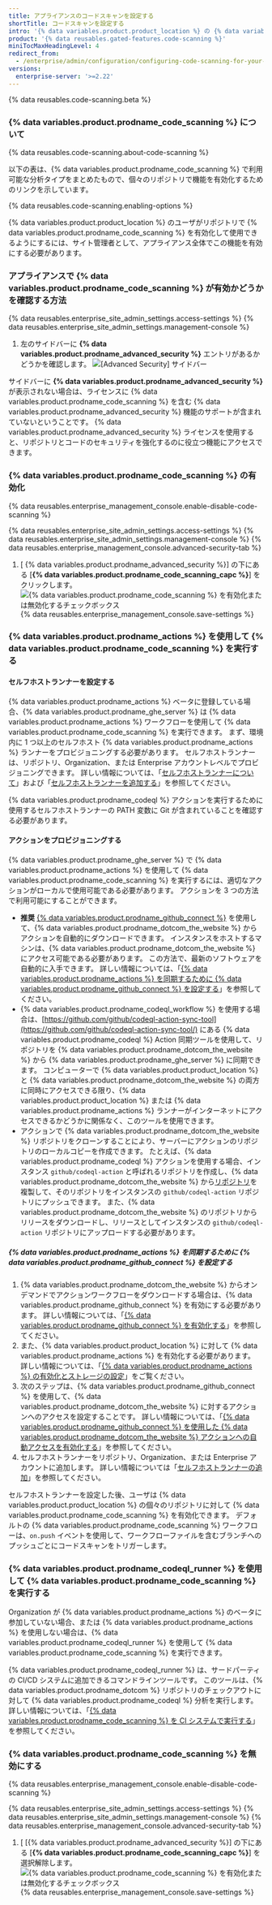 ```yaml
---
title: アプライアンスのコードスキャンを設定する
shortTitle: コードスキャンを設定する
intro: '{% data variables.product.product_location %} の {% data variables.product.prodname_code_scanning %} を有効化、設定、および無効化できます。 {% data variables.product.prodname_code_scanning_capc %} を使用すると、コードの脆弱性やエラーをスキャンできます。'
product: '{% data reusables.gated-features.code-scanning %}'
miniTocMaxHeadingLevel: 4
redirect_from:
  - /enterprise/admin/configuration/configuring-code-scanning-for-your-appliance
versions:
  enterprise-server: '>=2.22'
---
```


{% data reusables.code-scanning.beta %}

### {% data variables.product.prodname_code_scanning %} について

{% data reusables.code-scanning.about-code-scanning %}

以下の表は、{% data variables.product.prodname_code_scanning %} で利用可能な分析タイプをまとめたもので、個々のリポジトリで機能を有効化するためのリンクを示しています。

{% data reusables.code-scanning.enabling-options %}

{% data variables.product.product_location %} のユーザがリポジトリで {% data variables.product.prodname_code_scanning %} を有効化して使用できるようにするには、サイト管理者として、アプライアンス全体でこの機能を有効にする必要があります。

### アプライアンスで {% data variables.product.prodname_code_scanning %} が有効かどうかを確認する方法

{% data reusables.enterprise_site_admin_settings.access-settings %}
{% data reusables.enterprise_site_admin_settings.management-console %}
1. 左のサイドバーに **{% data variables.product.prodname_advanced_security %}** エントリがあるかどうかを確認します。 ![[Advanced Security] サイドバー](/assets/images/enterprise/management-console/sidebar-advanced-security.png)

サイドバーに **{% data variables.product.prodname_advanced_security %}** が表示されない場合は、ライセンスに {% data variables.product.prodname_code_scanning %} を含む {% data variables.product.prodname_advanced_security %} 機能のサポートが含まれていないということです。 {% data variables.product.prodname_advanced_security %} ライセンスを使用すると、リポジトリとコードのセキュリティを強化するのに役立つ機能にアクセスできます。

### {% data variables.product.prodname_code_scanning %} の有効化

{% data reusables.enterprise_management_console.enable-disable-code-scanning %}

{% data reusables.enterprise_site_admin_settings.access-settings %}
{% data reusables.enterprise_site_admin_settings.management-console %}
{% data reusables.enterprise_management_console.advanced-security-tab %}
1. [
{% data variables.product.prodname_advanced_security %}] の下にある [**{% data variables.product.prodname_code_scanning_capc %}**] をクリックします。
![{% data variables.product.prodname_code_scanning %} を有効化または無効化するチェックボックス](/assets/images/enterprise/management-console/enable-code-scanning-checkbox.png)
{% data reusables.enterprise_management_console.save-settings %}


### {% data variables.product.prodname_actions %} を使用して {% data variables.product.prodname_code_scanning %} を実行する

#### セルフホストランナーを設定する

{% data variables.product.prodname_actions %} ベータに登録している場合、{% data variables.product.prodname_ghe_server %} は {% data variables.product.prodname_actions %} ワークフローを使用して {% data variables.product.prodname_code_scanning %} を実行できます。 まず、環境内に 1 つ以上のセルフホスト {% data variables.product.prodname_actions %} ランナーをプロビジョニングする必要があります。 セルフホストランナーは、リポジトリ、Organization、または Enterprise アカウントレベルでプロビジョニングできます。 詳しい情報については、「[セルフホストランナーについて](/actions/hosting-your-own-runners/about-self-hosted-runners)」および「[セルフホストランナーを追加する](/actions/hosting-your-own-runners/adding-self-hosted-runners)」を参照してください。

{% data variables.product.prodname_codeql %} アクションを実行するために使用するセルフホストランナーの PATH 変数に Git が含まれていることを確認する必要があります。

#### アクションをプロビジョニングする
{% data variables.product.prodname_ghe_server %} で {% data variables.product.prodname_actions %} を使用して {% data variables.product.prodname_code_scanning %} を実行するには、適切なアクションがローカルで使用可能である必要があります。 アクションを 3 つの方法で利用可能にすることができます。

- **推奨** [{% data variables.product.prodname_github_connect %}](/enterprise/admin/configuration/connecting-github-enterprise-server-to-github-enterprise-cloud) を使用して、{% data variables.product.prodname_dotcom_the_website %} からアクションを自動的にダウンロードできます。 インスタンスをホストするマシンは、{% data variables.product.prodname_dotcom_the_website %} にアクセス可能である必要があります。 この方法で、最新のソフトウェアを自動的に入手できます。 詳しい情報については、「[{% data variables.product.prodname_actions %} を同期するために {% data variables.product.prodname_github_connect %} を設定する](/enterprise/admin/configuration/configuring-code-scanning-for-your-appliance#configuring-github-connect-to-sync-github-actions)」を参照してください。
- {% data variables.product.prodname_codeql_workflow %} を使用する場合は、[https://github.com/github/codeql-action-sync-tool](https://github.com/github/codeql-action-sync-tool/) にある {% data variables.product.prodname_codeql %} Action 同期ツールを使用して、リポジトリを {% data variables.product.prodname_dotcom_the_website %} から {% data variables.product.prodname_ghe_server %} に同期できます。 コンピューターで {% data variables.product.product_location %} と {% data variables.product.prodname_dotcom_the_website %} の両方に同時にアクセスできる限り、{% data variables.product.product_location %} または {% data variables.product.prodname_actions %} ランナーがインターネットにアクセスできるかどうかに関係なく、このツールを使用できます。
- アクションで {% data variables.product.prodname_dotcom_the_website %} リポジトリをクローンすることにより、サーバーにアクションのリポジトリのローカルコピーを作成できます。 たとえば、{% data variables.product.prodname_codeql %} アクションを使用する場合、インスタンス `github/codeql-action` と呼ばれるリポジトリを作成し、{% data variables.product.prodname_dotcom_the_website %} から[リポジトリ](https://github.com/github/codeql-action)を複製して、そのリポジトリをインスタンスの `github/codeql-action` リポジトリにプッシュできます。 また、{% data variables.product.prodname_dotcom_the_website %} のリポジトリからリリースをダウンロードし、リリースとしてインスタンスの `github/codeql-action` リポジトリにアップロードする必要があります。


##### {% data variables.product.prodname_actions %} を同期するために {% data variables.product.prodname_github_connect %} を設定する

1. {% data variables.product.prodname_dotcom_the_website %} からオンデマンドでアクションワークフローをダウンロードする場合は、{% data variables.product.prodname_github_connect %} を有効にする必要があります。 詳しい情報については、「[{% data variables.product.prodname_github_connect %} を有効化する](/enterprise/admin/configuration/connecting-github-enterprise-server-to-github-enterprise-cloud#enabling-github-connect)」を参照してください。
2. また、{% data variables.product.product_location %} に対して {% data variables.product.prodname_actions %} を有効化する必要があります。 詳しい情報については、「[{% data variables.product.prodname_actions %} の有効化とストレージの設定](/enterprise/admin/github-actions/enabling-github-actions-and-configuring-storage)」をご覧ください。
3. 次のステップは、{% data variables.product.prodname_github_connect %} を使用して、{% data variables.product.prodname_dotcom_the_website %} に対するアクションへのアクセスを設定することです。 詳しい情報については、「[{% data variables.product.prodname_github_connect %} を使用した {% data variables.product.prodname_dotcom_the_website %} アクションへの自動アクセスを有効化する](/enterprise/admin/github-actions/enabling-automatic-access-to-githubcom-actions-using-github-connect)」を参照してください。
4. セルフホストランナーをリポジトリ、Organization、または Enterprise アカウントに追加します。 詳しい情報については「[セルフホストランナーの追加](/actions/hosting-your-own-runners/adding-self-hosted-runners)」を参照してください。

セルフホストランナーを設定した後、ユーザは {% data variables.product.product_location %} の個々のリポジトリに対して {% data variables.product.prodname_code_scanning %} を有効化できます。 デフォルトの {% data variables.product.prodname_code_scanning %} ワークフローは、`on.push` イベントを使用して、ワークフローファイルを含むブランチへのプッシュごとにコードスキャンをトリガーします。

### {% data variables.product.prodname_codeql_runner %} を使用して {% data variables.product.prodname_code_scanning %} を実行する
Organization が {% data variables.product.prodname_actions %} のベータに参加していない場合、または {% data variables.product.prodname_actions %} を使用しない場合は、{% data variables.product.prodname_codeql_runner %} を使用して {% data variables.product.prodname_code_scanning %} を実行できます。

{% data variables.product.prodname_codeql_runner %} は、サードパーティの CI/CD システムに追加できるコマンドラインツールです。 このツールは、{% data variables.product.prodname_dotcom %} リポジトリのチェックアウトに対して {% data variables.product.prodname_codeql %} 分析を実行します。 詳しい情報については、「[{% data variables.product.prodname_code_scanning %} を CI システムで実行する](/github/finding-security-vulnerabilities-and-errors-in-your-code/running-codeql-code-scanning-in-your-ci-system)」を参照してください。

### {% data variables.product.prodname_code_scanning %} を無効にする

{% data reusables.enterprise_management_console.enable-disable-code-scanning %}

{% data reusables.enterprise_site_admin_settings.access-settings %}
{% data reusables.enterprise_site_admin_settings.management-console %}
{% data reusables.enterprise_management_console.advanced-security-tab %}
1. [
[{% data variables.product.prodname_advanced_security %}] の下にある [**{% data variables.product.prodname_code_scanning_capc %}**] を選択解除します。
![{% data variables.product.prodname_code_scanning %} を有効化または無効化するチェックボックス](/assets/images/enterprise/management-console/code-scanning-disable.png)
{% data reusables.enterprise_management_console.save-settings %}
